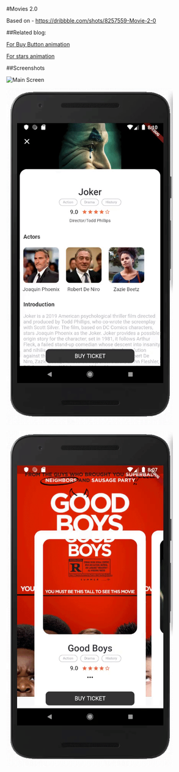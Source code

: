 #Movies 2.0

Based on - https://dribbble.com/shots/8257559-Movie-2-0

##Related blog:

[For Buy Button animation](https://medium.com/@singhgursheesh12/customize-hero-animation-flutter-83f6a35c79d4)

[For stars animation](https://medium.com/@singhgursheesh12/customize-hero-animation-part-2-flutter-4a5b67ee2037)

##Screenshots

![Main Screen]( screenshots/mainscreen.gif "Main Screen")

![Movie Description]( screenshots/moviedescription.gif "Movie Description")

![Buy button]( screenshots/buybutton.gif "Buy Button")
